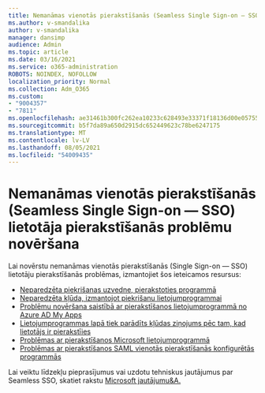 ```yaml
---
title: Nemanāmas vienotās pierakstīšanās (Seamless Single Sign-on — SSO) lietotāja pierakstīšanās problēmu novēršana
ms.author: v-smandalika
author: v-smandalika
manager: dansimp
audience: Admin
ms.topic: article
ms.date: 03/16/2021
ms.service: o365-administration
ROBOTS: NOINDEX, NOFOLLOW
localization_priority: Normal
ms.collection: Adm_O365
ms.custom:
- "9004357"
- "7811"
ms.openlocfilehash: ae31461b300fc262ea10233c628493e33371f18136d00e05755971c08d2ba3d3
ms.sourcegitcommit: b5f7da89a650d2915dc652449623c78be6247175
ms.translationtype: MT
ms.contentlocale: lv-LV
ms.lasthandoff: 08/05/2021
ms.locfileid: "54009435"
---
```

# <a name="troubleshoot-seamless-single-sign-on-sso-user-sign-in-issues"></a>Nemanāmas vienotās pierakstīšanās (Seamless Single Sign-on — SSO) lietotāja pierakstīšanās problēmu novēršana

Lai novērstu nemanāmas vienotās pierakstīšanās (Single Sign-on — SSO) lietotāju pierakstīšanās problēmas, izmantojiet šos ieteicamos resursus:

- [Neparedzēta piekrišanas uzvedne, pierakstoties programmā](https://docs.microsoft.com/azure/active-directory/manage-apps/application-sign-in-unexpected-user-consent-prompt) 
- [Neparedzēta kļūda, izmantojot piekrišanu lietojumprogrammai](https://docs.microsoft.com/azure/active-directory/manage-apps/application-sign-in-unexpected-user-consent-error) 
- [Problēmu novēršana saistībā ar pierakstīšanos lietojumprogrammā no Azure AD My Apps](https://docs.microsoft.com/azure/active-directory/manage-apps/application-sign-in-other-problem-access-panel) 
- [Lietojumprogrammas lapā tiek parādīts kļūdas ziņojums pēc tam, kad lietotājs ir pierakstīies](https://docs.microsoft.com/azure/active-directory/manage-apps/application-sign-in-problem-application-error)
- [Problēmas ar pierakstīšanos Microsoft lietojumprogrammā](https://docs.microsoft.com/azure/active-directory/manage-apps/application-sign-in-problem-first-party-microsoft) 
- [Problēmas ar pierakstīšanos SAML vienotās pierakstīšanās konfigurētās programmās](https://docs.microsoft.com/azure/active-directory/manage-apps/application-sign-in-problem-federated-sso-gallery)

Lai veiktu līdzekļu pieprasījumus vai uzdotu tehniskus jautājumus par Seamless SSO, skatiet rakstu [Microsoft jautājumu&A.](https://docs.microsoft.com/answers/topics/azure-ad-single-sign-on.html)

